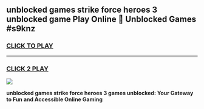 
## unblocked games strike force heroes 3 unblocked game Play Online 👋 Unblocked Games #s9knz
<h3>
<a href="https://premium.freeplayer.one?title=unblocked_games_strike_force_heroes_3&ref=21F">CLICK TO PLAY</a></h3>
<hr>

<h3>
<a href="https://premium.freeplayer.one?title=unblocked_games_strike_force_heroes_3&ref=21F">CLICK 2 PLAY</a>
  
</h3>

<a href="https://premium.freeplayer.one?title=unblocked_games_strike_force_heroes_3&ref=21F/"><img src="https://clearcache.store/games.png"></a>


**unblocked games strike force heroes 3 games unblocked: Your Gateway to Fun and Accessible Online Gaming**
